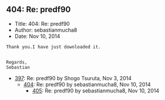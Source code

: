 ## 404: Re: predf90

- Title: 404: Re: predf90
- Author: sebastianmucha8
- Date: Nov 10, 2014

```
Thank you.I have just downloaded it.


Regards,
Sebastian
```

- [397](0397.md): Re: predf90 by Shogo Tsuruta, Nov 3, 2014
    - [404](0404.md): Re: predf90 by sebastianmucha8, Nov 10, 2014
        - [405](0405.md): Re: predf90 by sebastianmucha8, Nov 10, 2014
